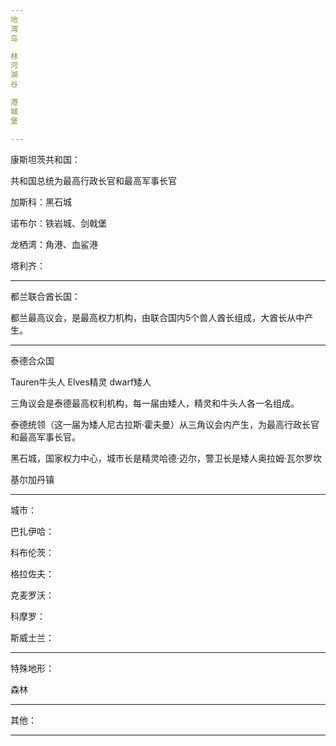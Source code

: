 ```yaml
---
地
湾
岛

林
河
湖
谷

港
城
堡

---
```


康斯坦茨共和国：

共和国总统为最高行政长官和最高军事长官

加斯科：黑石城

诺布尔：铁岩城、剑戟堡

龙栖湾：角港、血鲨港

塔利齐：



---

都兰联合酋长国：

都兰最高议会，是最高权力机构，由联合国内5个兽人酋长组成，大酋长从中产生。

---

泰德合众国

Tauren牛头人
Elves精灵
dwarf矮人

三角议会是泰德最高权利机构，每一届由矮人，精灵和牛头人各一名组成。

泰德统领（这一届为矮人尼古拉斯·霍夫曼）从三角议会内产生，为最高行政长官和最高军事长官。

黑石城，国家权力中心，城市长是精灵哈德·迈尔，警卫长是矮人奥拉姆·瓦尔罗坎

基尔加丹镇




---
城市：


巴扎伊哈：

科布伦茨：

格拉佐夫：

克麦罗沃：

科摩罗：

斯威士兰：


---

特殊地形：

森林


---

其他：

---